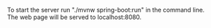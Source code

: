 To start the server run "./mvnw spring-boot:run" in the command line.<br>
The web page will be served to localhost:8080.